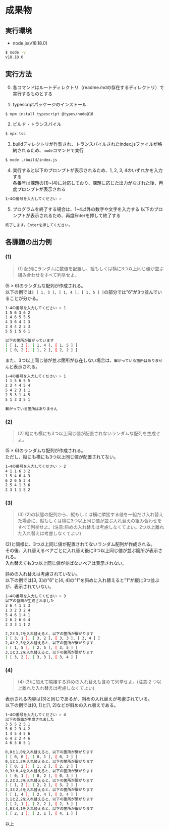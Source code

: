 # 成果物

## 実行環境

- node.js(v18.18.0)

```bash
$ node -v
v18.18.0
```

## 実行方法

0. 各コマンドはルートディレクトリ（readme.mdの存在するディレクトリ）で実行するものとする

1. typescriptパッケージのインストール

```bash
$ npm install typescript @types/node@18
```

2. ビルド・トランスパイル

```bash
$ npx tsc
```

3. buildディレクトリが作製され、トランスパイルされたindex.jsファイルが格納されるため、`node`コマンドで実行

```bash
$ node ./build/index.js
```

4. 実行すると以下のプロンプトが表示されるため、1, 2, 3, 4のいずれかを入力する  
各番号は課題の(1)~(4)に対応しており、課題に応じた出力がなされた後、再度プロンプトが表示される

```bash
1~4の番号を入力してください >
```

5. プログラムを終了する場合は、1~4以外の数字や文字を入力する
以下のプロンプトが表示されるため、再度Enterを押して終了する

```bash
終了します。Enterを押してください。
```

## 各課題の出力例

### (1)

> (1)  配列にランダムに数値を配置し、縦もしくは横に3つ以上同じ値が並ぶ組み合わせをすべて列挙せよ。

(5 × 6)のランダムな配列が作成される。  
以下の例では`[ [ 1, 3 ], [ 1, 4 ], [ 1, 5 ] ]`の部分では"6"が3つ並んでいることが分かる。  

```bash
1~4の番号を入力してください > 1
1 5 6 3 6 2
1 4 6 5 5 5
4 3 6 4 2 3
3 4 4 2 2 3
5 5 1 5 6 1

以下の箇所が繋がっています
[ [ 1, 3 ], [ 1, 4 ], [ 1, 5 ] ]
[ [ 0, 2 ], [ 1, 2 ], [ 2, 2 ] ]
```

また、3つ以上同じ値が並ぶ箇所が存在しない場合は、`繋がっている箇所はありません`と表示される。  

```bash
1~4の番号を入力してください > 1
1 1 5 6 5 5
2 3 4 4 5 4
5 4 2 3 1 1
2 5 3 1 4 5
5 1 3 3 5 1

繋がっている箇所はありません
```

### (2)

> (2)  縦にも横にも3つ以上同じ値が配置されないランダムな配列を生成せよ。

(5 × 6)のランダムな配列が作成される。  
ただし、縦にも横にも3つ以上同じ値が配置されてない。  

```bash
1~4の番号を入力してください > 2
4 1 1 6 3 2
1 5 4 6 4 3
6 2 6 5 2 4
2 5 4 1 3 6
2 3 1 1 5 2
```

### (3)

> (3)  (2)の状態の配列から、縦もしくは横に隣接する値を一組だけ入れ替えた場合に、縦もしくは横に3つ以上同じ値が並ぶ入れ替えの組み合わせをすべて列挙せよ。(注意:斜めの入れ替えは考慮しなくてよい。2つ以上離れた入れ替えは考慮しなくてよい)

(2)と同様に、3つ以上同じ値が配置されてないランダム配列が作成される。  
その後、入れ替えるペアごとに入れ替え後に3つ以上同じ値が並ぶ箇所が表示される。  
入れ替えても3つ以上同じ値が並ばないペアは表示されない。  

斜めの入れ替えは考慮されていない。  
以下の例では[3, 3]の"6"と[4, 4]の"1"を斜めに入れ替えると"1"が縦に3つ並ぶが、表示されていない。  

```bash
1~4の番号を入力してください > 3
以下の盤面が生成されました
3 6 4 1 2 3
1 3 2 3 2 4
5 4 6 1 4 1
2 6 2 6 6 4
2 3 3 1 1 2

2,2と3,2を入れ替えると、以下の箇所が繋がります
[ [ 3, 1 ], [ 3, 2 ], [ 3, 3 ], [ 3, 4 ] ]
2,4と2,5を入れ替えると、以下の箇所が繋がります
[ [ 1, 5 ], [ 2, 5 ], [ 3, 5 ] ]
3,1と3,2を入れ替えると、以下の箇所が繋がります
[ [ 3, 2 ], [ 3, 3 ], [ 3, 4 ] ]
```

### (4)

> (4)  (3)に加えて隣接する斜めの入れ替えも含めて列挙せよ。(注意:2 つ以上離れた入れ替えは考慮しなくてよい)

表示される内容は(3)と同じであるが、斜めの入れ替えが考慮されている。  
以下の例では[0, 1]と[1, 2]などが斜めの入れ替えである。  

```bash
1~4の番号を入力してください > 4
以下の盤面が生成されました
3 5 5 2 5 1
5 6 2 3 4 2
1 4 5 4 5 6
6 4 2 2 4 6
4 6 5 6 5 1

0,0と1,0を入れ替えると、以下の箇所が繋がります
[ [ 0, 0 ], [ 0, 1 ], [ 0, 2 ] ]
0,1と1,2を入れ替えると、以下の箇所が繋がります
[ [ 0, 2 ], [ 1, 2 ], [ 2, 2 ] ]
0,3と0,4を入れ替えると、以下の箇所が繋がります
[ [ 0, 1 ], [ 0, 2 ], [ 0, 3 ] ]
2,2と3,3を入れ替えると、以下の箇所が繋がります
[ [ 1, 2 ], [ 2, 2 ], [ 3, 2 ] ]
2,3と2,4を入れ替えると、以下の箇所が繋がります
[ [ 1, 4 ], [ 2, 4 ], [ 3, 4 ] ]
3,1と2,2を入れ替えると、以下の箇所が繋がります
[ [ 2, 1 ], [ 2, 2 ], [ 2, 3 ] ]
4,0と4,1を入れ替えると、以下の箇所が繋がります
[ [ 2, 1 ], [ 3, 1 ], [ 4, 1 ] ]
```

以上  
